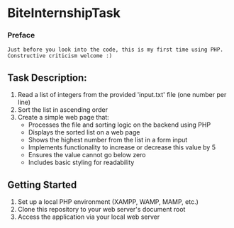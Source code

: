 # BiteInternshipTask
 
### Preface
    Just before you look into the code, this is my first time using PHP. 
    Constructive criticism welcome :)

## Task Description:
1. Read a list of integers from the provided 'input.txt' file (one number per line)
2. Sort the list in ascending order
3. Create a simple web page that:
   - Processes the file and sorting logic on the backend using PHP
   - Displays the sorted list on a web page
   - Shows the highest number from the list in a form input
   - Implements functionality to increase or decrease this value by 5
   - Ensures the value cannot go below zero
   - Includes basic styling for readability

## Getting Started
1. Set up a local PHP environment (XAMPP, WAMP, MAMP, etc.)
2. Clone this repository to your web server's document root
3. Access the application via your local web server

